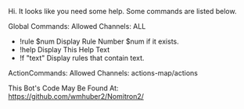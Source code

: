 Hi. It looks like you need some help. Some commands are listed below.

Global Commands: Allowed Channels: ALL   
-   !rule $num  Display Rule Number $num if it exists.
-   !help       Display This Help Text
-   !f "text"   Display rules that contain text.

ActionCommands:        Allowed Channels: actions-map/actions


This Bot's Code May Be Found At: https://github.com/wmhuber2/Nomitron2/
